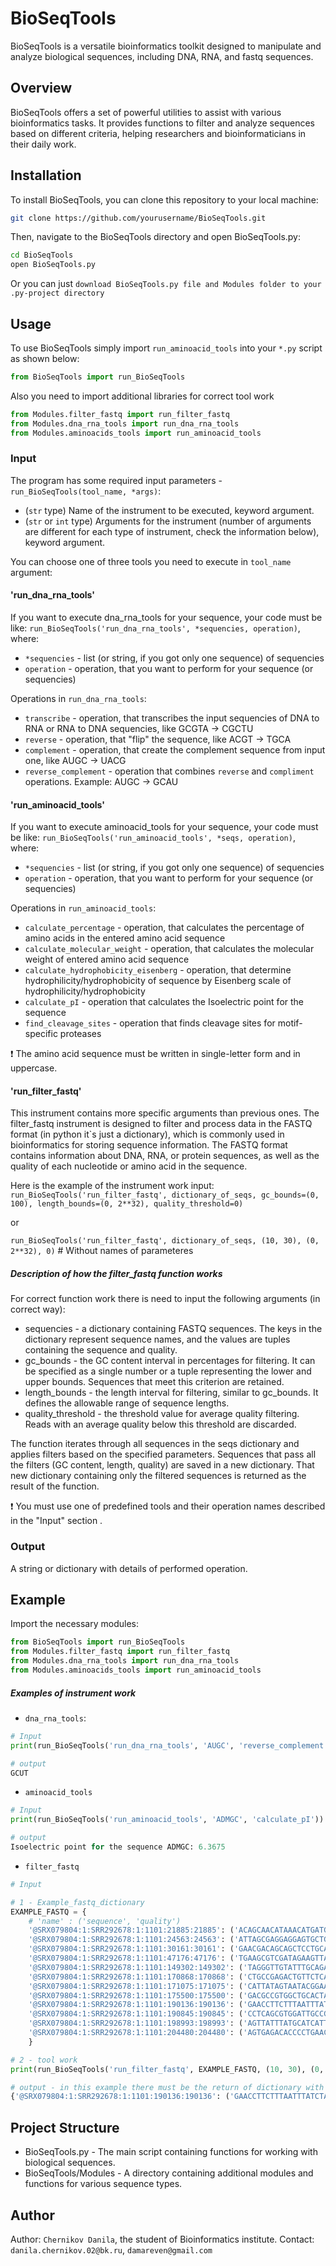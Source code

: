# BioSeqTools

BioSeqTools is a versatile bioinformatics toolkit designed to manipulate and analyze biological sequences, including DNA, RNA, and fastq sequences.

## Overview

BioSeqTools offers a set of powerful utilities to assist with various bioinformatics tasks. It provides functions to filter and analyze sequences based on different criteria, helping researchers and bioinformaticians in their daily work.

## Installation

To install BioSeqTools, you can clone this repository to your local machine:

```bash
git clone https://github.com/yourusername/BioSeqTools.git
```

Then, navigate to the BioSeqTools directory and open BioSeqTools.py:

```bash
cd BioSeqTools
open BioSeqTools.py
```

Or you can just `download BioSeqTools.py file and Modules folder to your .py-project directory`

## Usage
To use BioSeqTools simply import `run_aminoacid_tools` into your `*.py` script as shown below:

```python
from BioSeqTools import run_BioSeqTools
```

Also you need to import additional libraries for correct tool work 

```python
from Modules.filter_fastq import run_filter_fastq
from Modules.dna_rna_tools import run_dna_rna_tools
from Modules.aminoacids_tools import run_aminoacid_tools
```
### Input
The program has some required input parameters - `run_BioSeqTools(tool_name, *args)`:
* (`str` type) Name of the instrument to be executed, keyword argument.
* (`str` or `int` type) Arguments for the instrument (number of arguments are different for each type of instrument, check the information below), keyword argument.

You can choose one of three tools you need to execute in `tool_name` argument:
#### 'run_dna_rna_tools'
If you want to execute dna_rna_tools for your sequence, your code must be like:
`run_BioSeqTools('run_dna_rna_tools', *sequencies, operation)`, where:
- `*sequencies` - list (or string, if you got only one sequence) of sequencies
- `operation` - operation, that you want to perform for your sequence (or sequencies)

Operations in `run_dna_rna_tools`:
* `transcribe` - operation, that transcribes the input sequencies of DNA to RNA or RNA to DNA sequencies, like GCGTA -> CGCTU
* `reverse` - operation, that "flip" the sequence, like ACGT -> TGCA
* `complement` - operation, that create the complement sequence from input one, like AUGC -> UACG
* `reverse_complement` - operation that combines `reverse` and `compliment` operations. Example: AUGC -> GCAU

#### 'run_aminoacid_tools'
If you want to execute aminoacid_tools for your sequence, your code must be like:
`run_BioSeqTools('run_aminoacid_tools', *seqs, operation)`, where:
- `*sequencies` - list (or string, if you got only one sequence) of sequencies
- `operation` - operation, that you want to perform for your sequence (or sequencies)

Operations in `run_aminoacid_tools`:
* `calculate_percentage` - operation, that calculates the percentage of amino acids in the entered amino acid sequence
* `calculate_molecular_weight` - operation, that calculates the molecular weight of entered amino acid sequence
* `calculate_hydrophobicity_eisenberg` - operation, that determine hydrophilicity/hydrophobicity of sequence by Eisenberg scale of hydrophilicity/hydrophobicity
* `calculate_pI` - operation that calculates the Isoelectric point for the sequence
* `find_cleavage_sites` - operation that finds cleavage sites for motif-specific proteases

:exclamation: The amino acid sequence must be written in single-letter form and in uppercase.

#### 'run_filter_fastq'
This instrument contains more specific arguments than previous ones.
The filter_fastq instrument is designed to filter and process data in the FASTQ format (in python it`s just a dictionary), which is commonly used in bioinformatics for storing sequence information. The FASTQ format contains information about DNA, RNA, or protein sequences, as well as the quality of each nucleotide or amino acid in the sequence.

Here is the example of the instrument work input:
`run_BioSeqTools('run_filter_fastq', dictionary_of_seqs, gc_bounds=(0, 100), length_bounds=(0, 2**32), quality_threshold=0)` 

or

`run_BioSeqTools('run_filter_fastq', dictionary_of_seqs, (10, 30), (0, 2**32), 0)` # Without names of parameteres

##### Description of how the filter_fastq function works
For correct function work there is need to input the following arguments (in correct way):
- sequencies - a dictionary containing FASTQ sequences. The keys in the dictionary represent sequence names, and the values are tuples containing the sequence and quality.
- gc_bounds - the GC content interval in percentages for filtering. It can be specified as a single number or a tuple representing the lower and upper bounds. Sequences that meet this criterion are retained.
- length_bounds - the length interval for filtering, similar to gc_bounds. It defines the allowable range of sequence lengths.
- quality_threshold - the threshold value for average quality filtering. Reads with an average quality below this threshold are discarded.

The function iterates through all sequences in the seqs dictionary and applies filters based on the specified parameters.
Sequences that pass all the filters (GC content, length, quality) are saved in a new dictionary.
That new dictionary containing only the filtered sequences is returned as the result of the function.

:exclamation: You must use one of predefined tools and their operation names described in the "Input" section .

### Output
A string or dictionary with details of performed operation.

## Example 

Import the necessary modules:
```python
from BioSeqTools import run_BioSeqTools
from Modules.filter_fastq import run_filter_fastq
from Modules.dna_rna_tools import run_dna_rna_tools
from Modules.aminoacids_tools import run_aminoacid_tools
```

##### Examples of instrument work
- `dna_rna_tools`:
```python
# Input
print(run_BioSeqTools('run_dna_rna_tools', 'AUGC', 'reverse_complement'))
```
```python
# output
GCUT
```

- `aminoacid_tools`
```python
# Input
print(run_BioSeqTools('run_aminoacid_tools', 'ADMGC', 'calculate_pI'))
```
```python
# output
Isoelectric point for the sequence ADMGC: 6.3675
```

- `filter_fastq`
```python
# Input

# 1 - Example_fastq_dictionary
EXAMPLE_FASTQ = {
    # 'name' : ('sequence', 'quality')
    '@SRX079804:1:SRR292678:1:1101:21885:21885': ('ACAGCAACATAAACATGATGGGATGGCGTAAGCCCCCGAGATATCAGTTTACCCAGGATAAGAGATTAAATTATGAGCAACATTATTAA', 'FGGGFGGGFGGGFGDFGCEBB@CCDFDDFFFFBFFGFGEFDFFFF;D@DD>C@DDGGGDFGDGG?GFGFEGFGGEF@FDGGGFGFBGGD'),
    '@SRX079804:1:SRR292678:1:1101:24563:24563': ('ATTAGCGAGGAGGAGTGCTGAGAAGATGTCGCCTACGCCGTTGAAATTCCCTTCAATCAGGGGGTACTGGAGGATACGAGTTTGTGTG', 'BFFFFFFFB@B@A<@D>BDDACDDDEBEDEFFFBFFFEFFDFFF=CC@DDFD8FFFFFFF8/+.2,@7<<:?B/:<><-><@.A*C>D'),
    '@SRX079804:1:SRR292678:1:1101:30161:30161': ('GAACGACAGCAGCTCCTGCATAACCGCGTCCTTCTTCTTTAGCGTTGTGCAAAGCATGTTTTGTATTACGGGCATCTCGAGCGAATC', 'DFFFEGDGGGGFGGEDCCDCEFFFFCCCCCB>CEBFGFBGGG?DE=:6@=>A<A>D?D8DCEE:>EEABE5D@5:DDCA;EEE-DCD'),
    '@SRX079804:1:SRR292678:1:1101:47176:47176': ('TGAAGCGTCGATAGAAGTTAGCAAACCCGCGGAACTTCCGTACATCAGACACATTCCGGGGGGTGGGCCAATCCATGATGCCTTTG', 'FF@FFBEEEEFFEFFD@EDEFFB=DFEEFFFE8FFE8EEDBFDFEEBE+E<C<C@FFFFF;;338<??D:@=DD:8DDDD@EE?EB'),
    '@SRX079804:1:SRR292678:1:1101:149302:149302': ('TAGGGTTGTATTTGCAGATCCATGGCATGCCAAAAAGAACATCGTCCCGTCCAATATCTGCAACATACCAGTTGGTTGGTA', '@;CBA=:@;@DBDCDEEE/EEEEEEF@>FBEEB=EFA>EEBD=DAEEEEB9)99>B99BC)@,@<9CDD=C,5;B::?@;A'),
    '@SRX079804:1:SRR292678:1:1101:170868:170868': ('CTGCCGAGACTGTTCTCAGACATGGAAAGCTCGATTCGCATACACTCGCTGAGTAAGAGAGTCACACCAAATCACAGATT', 'E;FFFEGFGIGGFBG;C6D<@C7CDGFEFGFHDFEHHHBBHHFDFEFBAEEEEDE@A2=DA:??C3<BCA7@DCDEG*EB'),
    '@SRX079804:1:SRR292678:1:1101:171075:171075': ('CATTATAGTAATACGGAAGATGACTTGCTGTTATCATTACAGCTCCATCGCATGAATAATTCTCTAATATAGTTGTCAT', 'HGHHHHGFHHHHFHHEHHHHFGEHFGFGGGHHEEGHHEEHBHHFGDDECEGGGEFGF<FGGIIGEBGDFFFGFFGGFGF'),
    '@SRX079804:1:SRR292678:1:1101:175500:175500': ('GACGCCGTGGCTGCACTATTTGAGGCACCTGTCCTCGAAGGGAAGTTCATCTCGACGCGTGTCACTATGACATGAATG', 'GGGGGFFCFEEEFFDGFBGGGA5DG@5DDCBDDE=GFADDFF5BE49<<<BDD?CE<A<8:59;@C.C9CECBAC=DE'),
    '@SRX079804:1:SRR292678:1:1101:190136:190136': ('GAACCTTCTTTAATTTATCTAGAGCCCAAATTTTAGTCAATCTATCAACTAAAATACCTACTGCTACTACAAGTATT', 'DACD@BEECEDE.BEDDDDD,>:@>EEBEEHEFEHHFFHH?FGBGFBBD77B;;C?FFFFGGFED.BBABBG@DBBE'),
    '@SRX079804:1:SRR292678:1:1101:190845:190845': ('CCTCAGCGTGGATTGCCGCTCATGCAGGAGCAGATAATCCCTTCGCCATCCCATTAAGCGCCGTTGTCGGTATTCC', 'FF@FFCFEECEBEC@@BBBBDFBBFFDFFEFFEB8FFFFFFFFEFCEB/>BBA@AFFFEEEEECE;ACD@DBBEEE'),
    '@SRX079804:1:SRR292678:1:1101:198993:198993': ('AGTTATTTATGCATCATTCTCATGTATGAGCCAACAAGATAGTACAAGTTTTATTGCTATGAGTTCAGTACAACA', '<<<=;@B??@<>@><48876EADEG6B<A@*;398@.=BB<7:>.BB@.?+98204<:<>@?A=@EFEFFFEEFB'),
    '@SRX079804:1:SRR292678:1:1101:204480:204480': ('AGTGAGACACCCCTGAACATTCCTAGTAAGACATCTTTGAATATTACTAGTTAGCCACACTTTAAAATGACCCG', '<98;<@@@:@CD@BCCDD=DBBCEBBAAA@9???@BCDBCGF=GEGDFGDBEEEEEFFFF=EDEE=DCD@@BBC')
    }

# 2 - tool work
print(run_BioSeqTools('run_filter_fastq', EXAMPLE_FASTQ, (10, 30), (0, 2**32), 0))
```
```python
# output - in this example there must be the return of dictionary with one key and two values
{'@SRX079804:1:SRR292678:1:1101:190136:190136': ('GAACCTTCTTTAATTTATCTAGAGCCCAAATTTTAGTCAATCTATCAACTAAAATACCTACTGCTACTACAAGTATT', 'DACD@BEECEDE.BEDDDDD,>:@>EEBEEHEFEHHFFHH?FGBGFBBD77B;;C?FFFFGGFED.BBABBG@DBBE')}
```

## Project Structure
- BioSeqTools.py - The main script containing functions for working with biological sequences.
- BioSeqTools/Modules - A directory containing additional modules and functions for various sequence types.

## Author

Author: `Chernikov Danila`, the student of Bioinformatics institute.
Contact: `danila.chernikov.02@bk.ru`, `damareven@gmail.com`

